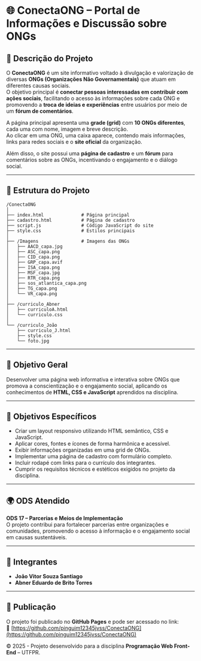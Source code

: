 # 🌐 ConectaONG – Portal de Informações e Discussão sobre ONGs

## 📘 Descrição do Projeto

O **ConectaONG** é um site informativo voltado à divulgação e valorização de diversas **ONGs (Organizações Não Governamentais)** que atuam em diferentes causas sociais.  
O objetivo principal é **conectar pessoas interessadas em contribuir com ações sociais**, facilitando o acesso às informações sobre cada ONG e promovendo a **troca de ideias e experiências** entre usuários por meio de um **fórum de comentários**.

A página principal apresenta uma **grade (grid)** com **10 ONGs diferentes**, cada uma com nome, imagem e breve descrição.  
Ao clicar em uma ONG, uma caixa aparece, contendo mais informações, links para redes sociais e o **site oficial** da organização.

Além disso, o site possui uma **página de cadastro** e um **fórum** para comentários sobre as ONGs, incentivando o engajamento e o diálogo social.

---

## 📄 Estrutura do Projeto

```
/ConectaONG
│
├── index.html              # Página principal
├── cadastro.html           # Página de cadastro
├── script.js               # Código JavaScript do site
├── style.css               # Estilos principais
│
├── /Imagens                # Imagens das ONGs
│   ├── AACD_capa.jpg
│   ├── ASC_capa.png
│   ├── CID_capa.png
│   ├── GRP_capa.avif
│   ├── ISA_capa.png
│   ├── MSF_capa.jpg
│   ├── RTR_capa.png
│   ├── sos_atlantica_capa.png
│   ├── TG_capa.png
│   └── VR_capa.png
│
├── /curriculo_Abner
│   ├── curriculoA.html
│   └── curriculo.css
│
└── /curriculo_João
    ├── curriculo_J.html
    ├── style.css
    └── foto.jpg
```

---

## 🎯 Objetivo Geral

Desenvolver uma página web informativa e interativa sobre ONGs que promova a conscientização e o engajamento social, aplicando os conhecimentos de **HTML, CSS e JavaScript** aprendidos na disciplina.

---

## 🧩 Objetivos Específicos

- Criar um layout responsivo utilizando HTML semântico, CSS e JavaScript.  
- Aplicar cores, fontes e ícones de forma harmônica e acessível.  
- Exibir informações organizadas em uma grid de ONGs.  
- Implementar uma página de cadastro com formulário completo.  
- Incluir rodapé com links para o currículo dos integrantes.  
- Cumprir os requisitos técnicos e estéticos exigidos no projeto da disciplina.  

---

## 🌍 ODS Atendido

**ODS 17 – Parcerias e Meios de Implementação**  
O projeto contribui para fortalecer parcerias entre organizações e comunidades, promovendo o acesso à informação e o engajamento social em causas sustentáveis.

---

## 👥 Integrantes

- **João Vitor Souza Santiago**  
- **Abner Eduardo de Brito Torres**

---

## 🚀 Publicação

O projeto foi publicado no **GitHub Pages** e pode ser acessado no link:  
🔗 [https://github.com/pinguim12345jvss/ConectaONG](https://github.com/pinguim12345jvss/ConectaONG)


© 2025 - Projeto desenvolvido para a disciplina **Programação Web Front-End** – UTFPR.

